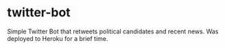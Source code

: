 # twitter-bot
Simple Twitter Bot that retweets political candidates and recent news. Was deployed to Heroku for a brief time.
